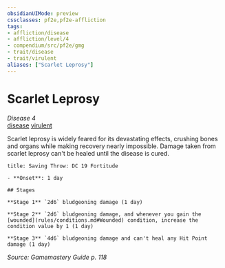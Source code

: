 ```yaml
---
obsidianUIMode: preview
cssclasses: pf2e,pf2e-affliction
tags:
- affliction/disease
- affliction/level/4
- compendium/src/pf2e/gmg
- trait/disease
- trait/virulent
aliases: ["Scarlet Leprosy"]
---
```

# Scarlet Leprosy
*Disease 4*  
[disease](rules/traits/disease.md "Disease Effect Trait")  [virulent](rules/traits/virulent.md "Virulent Item Trait")  

Scarlet leprosy is widely feared for its devastating effects, crushing bones and organs while making recovery nearly impossible. Damage taken from scarlet leprosy can't be healed until the disease is cured.

```ad-inline-affliction
title: Saving Throw: DC 19 Fortitude

- **Onset**: 1 day

## Stages

**Stage 1** `2d6` bludgeoning damage (1 day)

**Stage 2** `2d6` bludgeoning damage, and whenever you gain the [wounded](rules/conditions.md#Wounded) condition, increase the condition value by 1 (1 day)

**Stage 3** `4d6` bludgeoning damage and can't heal any Hit Point damage (1 day)
```

*Source: Gamemastery Guide p. 118*